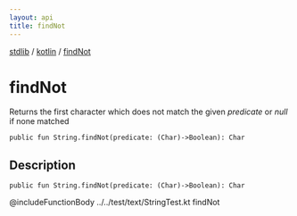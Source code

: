 ```yaml
---
layout: api
title: findNot
---
```

[stdlib](../index.md) / [kotlin](index.md) / [findNot](findNot.md)

# findNot
Returns the first character which does not match the given *predicate* or *null* if none matched
```
public fun String.findNot(predicate: (Char)->Boolean): Char
```
## Description
```
public fun String.findNot(predicate: (Char)->Boolean): Char
```
@includeFunctionBody ../../test/text/StringTest.kt findNot

